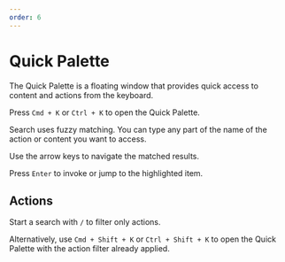 ```yaml
---
order: 6
---
```


# Quick Palette

The Quick Palette is a floating window that provides quick access to content and actions from the keyboard.

Press `Cmd + K` or `Ctrl + K` to open the Quick Palette.

Search uses fuzzy matching. You can type any part of the name of the action or content you want to access.

Use the arrow keys to navigate the matched results.

Press `Enter` to invoke or jump to the highlighted item.

## Actions

Start a search with `/` to filter only actions.

Alternatively, use `Cmd + Shift + K` or `Ctrl + Shift + K` to open the Quick Palette with the action filter already applied.